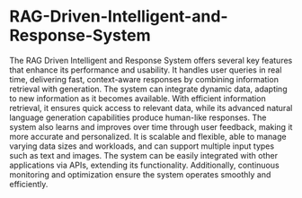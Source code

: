 # RAG-Driven-Intelligent-and-Response-System

The RAG Driven Intelligent and Response System offers several key features that enhance its performance and usability. It handles user queries in real time, delivering fast, context-aware responses by combining information retrieval with generation. The system can integrate dynamic data, adapting to new information as it becomes available. With efficient information retrieval, it ensures quick access to relevant data, while its advanced natural language generation capabilities produce human-like responses. The system also learns and improves over time through user feedback, making it more accurate and personalized. It is scalable and flexible, able to manage varying data sizes and workloads, and can support multiple input types such as text and images. The system can be easily integrated with other applications via APIs, extending its functionality. Additionally, continuous monitoring and optimization ensure the system operates smoothly and efficiently.
